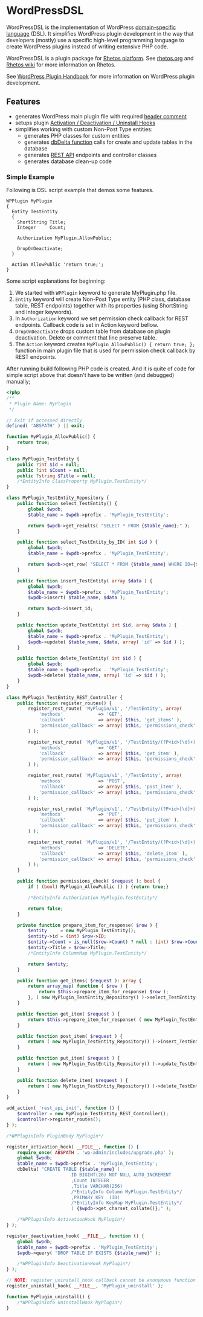 # WordPressDSL

WordPressDSL is the implementation of WordPress [domain-specific language](https://en.wikipedia.org/wiki/Domain-specific_language) (DSL). It simplifies WordPress plugin development in the way that developers (mostly) use a specific high-level programming language to create WordPress plugins instead of writing extensive PHP code.

WordPressDSL is a plugin package
for [Rhetos platform](https://github.com/Rhetos/Rhetos). See [rhetos.org](http://www.rhetos.org/)
and [Rhetos wiki](https://github.com/Rhetos/Rhetos/wiki) for more information on Rhetos.

See [WordPress Plugin Handbook](https://developer.wordpress.org/plugins/) for more information on WordPress plugin
development.

## Features

* generates WordPress main plugin file with
  required [header comment](https://developer.wordpress.org/plugins/plugin-basics/header-requirements/)
* setups
  plugin [Activation / Deactivation / Uninstall Hooks](https://developer.wordpress.org/plugins/plugin-basics/activation-deactivation-hooks/)
* simplifies working with custom Non-Post Type entities:
    * generates PHP classes for custom entities
    * generates [dbDelta function](https://developer.wordpress.org/reference/functions/dbdelta/) calls for create and
      update tables in the database
    * generates [REST API](https://developer.wordpress.org/rest-api/) endpoints and controller classes
    * generates database clean-up code

### Simple Example

Following is DSL script example that demos some features.

```
WPPlugin MyPlugin
{
  Entity TestEntity
  {
    ShortString Title;
    Integer     Count;
  
    Authorization MyPlugin.AllowPublic;
  
    DropOnDeactivate;
  }
    
  Action AllowPublic 'return true;';
}
```

Some script explanations for beginning:

1. We started with `WPPlugin` keyword to generate MyPlugin.php file.
2. `Entity` keyword will create Non-Post Type entity (PHP class, database table, REST endpoints) together with its
   properties (using ShortString and Integer keywords).
3. In `Authorization` keyword we set permission check callback for REST endpoints. Callback code is set in Action
   keyword bellow.
4. `DropOnDeactivate` drops custom table from database on plugin deactivation. Delete or comment that line preserve
   table.
5. The `Action` keyword creates `MyPlugin_AllowPublic() { return true; };` function in main plugin file that is used for
   permission check callback by REST endpoints.

After running build following PHP code is created. And it is quite of code for simple script above that doesn't have to
be written (and debugged) manually;

```php
<?php
/**
 * Plugin Name: MyPlugin
 */

// Exit if accessed directly
defined( 'ABSPATH' ) || exit;

function MyPlugin_AllowPublic() {
    return true;
}

class MyPlugin_TestEntity {
    public ?int $id = null;
    public ?int $Count = null;
    public ?string $Title = null;
    /*EntityInfo ClassProperty MyPlugin.TestEntity*/
}

class MyPlugin_TestEntity_Repository {
    public function select_TestEntity() {
        global $wpdb;
        $table_name = $wpdb->prefix . 'MyPlugin_TestEntity';

        return $wpdb->get_results( "SELECT * FROM {$table_name};" );
    }

    public function select_TestEntity_by_ID( int $id ) {
        global $wpdb;
        $table_name = $wpdb->prefix . 'MyPlugin_TestEntity';

        return $wpdb->get_row( "SELECT * FROM {$table_name} WHERE ID={$id};" );
    }

    public function insert_TestEntity( array $data ) {
        global $wpdb;
        $table_name = $wpdb->prefix . 'MyPlugin_TestEntity';
        $wpdb->insert( $table_name, $data );

        return $wpdb->insert_id;
    }

    public function update_TestEntity( int $id, array $data ) {
	    global $wpdb;
	    $table_name = $wpdb->prefix . 'MyPlugin_TestEntity';
	    $wpdb->update( $table_name, $data, array( 'id' => $id ) );
    }

    public function delete_TestEntity( int $id ) {
	    global $wpdb;
	    $table_name = $wpdb->prefix . 'MyPlugin_TestEntity';
	    $wpdb->delete( $table_name, array( 'id' => $id ) );
    }
}

class MyPlugin_TestEntity_REST_Controller {
    public function register_routes() {
        register_rest_route( 'MyPlugin/v1', '/TestEntity', array(
            'methods'             => 'GET',
            'callback'            => array( $this, 'get_items' ),
            'permission_callback' => array( $this, 'permissions_check' ),
        ) );

        register_rest_route( 'MyPlugin/v1', '/TestEntity/(?P<id>[\d]+)', array(
            'methods'             => 'GET',
            'callback'            => array( $this, 'get_item' ),
            'permission_callback' => array( $this, 'permissions_check' ),
        ) );

        register_rest_route( 'MyPlugin/v1', '/TestEntity', array(
            'methods'             => 'POST',
            'callback'            => array( $this, 'post_item' ),
            'permission_callback' => array( $this, 'permissions_check' ),
        ) );

        register_rest_route( 'MyPlugin/v1', '/TestEntity/(?P<id>[\d]+)', array(
            'methods'             => 'PUT',
            'callback'            => array( $this, 'put_item' ),
            'permission_callback' => array( $this, 'permissions_check' ),
        ) );

        register_rest_route( 'MyPlugin/v1', '/TestEntity/(?P<id>[\d]+)', array(
            'methods'             => 'DELETE',
            'callback'            => array( $this, 'delete_item' ),
            'permission_callback' => array( $this, 'permissions_check' ),
        ) );
    }

    public function permissions_check( $request ): bool {
        if ( (bool) MyPlugin_AllowPublic () ) {return true;}

        /*EntityInfo Authorization MyPlugin.TestEntity*/

        return false;
    }

    private function prepare_item_for_response( $row ) {
        $entity     = new MyPlugin_TestEntity();
        $entity->id = (int) $row->ID;
        $entity->Count = is_null($row->Count) ? null : (int) $row->Count;
        $entity->Title = $row->Title;
        /*EntityInfo ColumnMap MyPlugin.TestEntity*/

        return $entity;
    }

    public function get_items( $request ): array {
	    return array_map( function ( $row ) {
	        return $this->prepare_item_for_response( $row );
	    }, ( new MyPlugin_TestEntity_Repository() )->select_TestEntity() );
    }

    public function get_item( $request ) {
        return $this->prepare_item_for_response( ( new MyPlugin_TestEntity_Repository() )->select_TestEntity_by_ID( $request->get_param( 'id' ) ) );
    }

    public function post_item( $request ) {
        return ( new MyPlugin_TestEntity_Repository() )->insert_TestEntity( $request->get_json_params() );
    }

    public function put_item( $request ) {
        return ( new MyPlugin_TestEntity_Repository() )->update_TestEntity( $request->get_param( 'id' ), $request->get_json_params() );
    }

    public function delete_item( $request ) {
        return ( new MyPlugin_TestEntity_Repository() )->delete_TestEntity( $request->get_param( 'id' ) );
    }
}

add_action( 'rest_api_init', function () {
    $controller = new MyPlugin_TestEntity_REST_Controller();
    $controller->register_routes();
} );

/*WPPluginInfo PluginBody MyPlugin*/

register_activation_hook( __FILE__, function () {
    require_once( ABSPATH . 'wp-admin/includes/upgrade.php' );
    global $wpdb;
    $table_name = $wpdb->prefix . 'MyPlugin_TestEntity';
    dbDelta( "CREATE TABLE {$table_name} (
                        ID BIGINT(20) NOT NULL AUTO_INCREMENT
                        ,Count INTEGER
                        ,Title VARCHAR(256)
                        /*EntityInfo Column MyPlugin.TestEntity*/
                        ,PRIMARY KEY  (ID)
                        /*EntityInfo KeyMap MyPlugin.TestEntity*/
                        ) {$wpdb->get_charset_collate()};" );

    /*WPPluginInfo ActivationHook MyPlugin*/
} );

register_deactivation_hook( __FILE__, function () {
    global $wpdb;
    $table_name = $wpdb->prefix . 'MyPlugin_TestEntity';
    $wpdb->query( "DROP TABLE IF EXISTS {$table_name}" );

    /*WPPluginInfo DeactivationHook MyPlugin*/
} );

// NOTE: register_uninstall_hook callback cannot be anonymous function
register_uninstall_hook( __FILE__, 'MyPlugin_uninstall' );

function MyPlugin_uninstall() {
    /*WPPluginInfo UninstallHook MyPlugin*/
}
```
